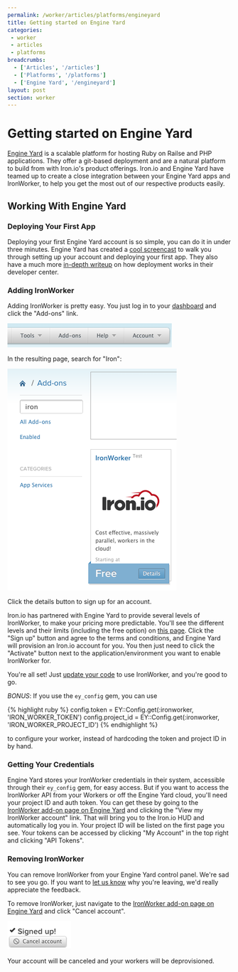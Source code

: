 ```yaml
---
permalink: /worker/articles/platforms/engineyard
title: Getting started on Engine Yard
categories:
 - worker
 - articles
 - platforms
breadcrumbs:
  - ['Articles', '/articles']
  - ['Platforms', '/platforms']
  - ['Engine Yard', '/engineyard']
layout: post
section: worker
---
```


# Getting started on Engine Yard

[Engine Yard](http://www.engineyard.com) is a scalable platform for hosting 
Ruby on Railse and PHP applications. They offer a git-based deployment and 
are a natural platform to build from with Iron.io's product offerings. 
Iron.io and Engine Yard have teamed up to create a close integration between 
your Engine Yard apps and IronWorker, to help you get the most out of our 
respective products easily.

## Working With Engine Yard

### Deploying Your First App

Deploying your first Engine Yard account is so simple, you can do it in under 
three minutes. Engine Yard has created a [cool screencast](http://vimeo.com/17825326) 
to walk you through setting up your account and deploying your first app. They 
also have a much more [in-depth writeup](https://support.cloud.engineyard.com/entries/20996711-how-your-code-is-deployed-on-engine-yard-cloud) 
on how deployment works in their developer center.

### Adding IronWorker

Adding IronWorker is pretty easy. You just log in to your [dashboard](http://cloud.engineyard.com) 
and click the "Add-ons" link.

![Add-ons link](/images/engineyard/add-ons-link.png)

In the resulting page, search for "Iron":

![Search for Iron](/images/engineyard/ironworker-listing.png)

Click the details button to sign up for an account.

Iron.io has partnered with Engine Yard to provide several levels of IronWorker, 
to make your pricing more predictable. You'll see the different levels and 
their limits (including the free option) on [this page](https://cloud.engineyard.com/accounts/11395/services/954/signup). 
Click the "Sign up" button and agree to the terms and conditions, and Engine 
Yard will provision an Iron.io account for you. You then just need to click 
the "Activate" button next to the application/environment you want to enable 
IronWorker for.

You're all set! Just [update your code](/worker/start/first-worker) to use 
IronWorker, and you're good to go.

*BONUS*: If you use the `ey_config` gem, you can use

<div class="ruby">
{% highlight ruby %}
config.token = EY::Config.get(:ironworker, 'IRON_WORKER_TOKEN')
config.project_id = EY::Config.get(:ironworker, 'IRON_WORKER_PROJECT_ID')
{% endhighlight %}
</div>

to configure your worker, instead of hardcoding the token and project ID in 
by hand.

### Getting Your Credentials

Engine Yard stores your IronWorker credentials in their system, accessible 
through their `ey_config` gem, for easy access. But if you want to access 
the IronWorker API from your Workers or off the Engine Yard cloud, you'll 
need your project ID and auth token. You can get these by going to the 
[IronWorker add-on page on Engine Yard](https://cloud.engineyard.com/accounts/11395/services/954) 
and clicking the "View my IronWorker account" link. That will bring you to 
the Iron.io HUD and automatically log you in. Your project ID will be listed 
on the first page you see. Your tokens can be accessed by clicking "My Account" 
in the top right and clicking "API Tokens".

### Removing IronWorker

You can remove IronWorker from your Engine Yard control panel. We're sad to 
see you go. If you want to [let us know](http://support.iron.io/customer/portal/emails/new) 
why you're leaving, we'd really appreciate the feedback.

To remove IronWorker, just navigate to the 
[IronWorker add-on page on Engine Yard](https://cloud.engineyard.com/accounts/11395/services/954) 
and click "Cancel account".

![Cancel account](/images/engineyard/worker-cancel-account.png)

Your account will be canceled and your workers will be deprovisioned.
